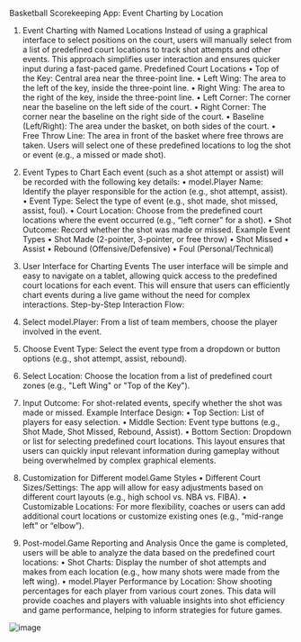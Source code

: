 Basketball Scorekeeping App: Event Charting by Location
1. Event Charting with Named Locations
Instead of using a graphical interface to select positions on the court, users will manually select from a list of predefined court locations to track shot attempts and other events. This approach simplifies user interaction and ensures quicker input during a fast-paced game.
Predefined Court Locations
•	Top of the Key: Central area near the three-point line.
•	Left Wing: The area to the left of the key, inside the three-point line.
•	Right Wing: The area to the right of the key, inside the three-point line.
•	Left Corner: The corner near the baseline on the left side of the court.
•	Right Corner: The corner near the baseline on the right side of the court.
•	Baseline (Left/Right): The area under the basket, on both sides of the court.
•	Free Throw Line: The area in front of the basket where free throws are taken.
Users will select one of these predefined locations to log the shot or event (e.g., a missed or made shot).
 
2. Event Types to Chart
Each event (such as a shot attempt or assist) will be recorded with the following key details:
•	model.Player Name: Identify the player responsible for the action (e.g., shot attempt, assist).
•	Event Type: Select the type of event (e.g., shot made, shot missed, assist, foul).
•	Court Location: Choose from the predefined court locations where the event occurred (e.g., “left corner” for a shot).
•	Shot Outcome: Record whether the shot was made or missed.
Example Event Types
•	Shot Made (2-pointer, 3-pointer, or free throw)
•	Shot Missed
•	Assist
•	Rebound (Offensive/Defensive)
•	Foul (Personal/Technical)
 
3. User Interface for Charting Events
The user interface will be simple and easy to navigate on a tablet, allowing quick access to the predefined court locations for each event. This will ensure that users can efficiently chart events during a live game without the need for complex interactions.
Step-by-Step Interaction Flow:
1.	Select model.Player: From a list of team members, choose the player involved in the event.
2.	Choose Event Type: Select the event type from a dropdown or button options (e.g., shot attempt, assist, rebound).
3.	Select Location: Choose the location from a list of predefined court zones (e.g., "Left Wing" or "Top of the Key").
4.	Input Outcome: For shot-related events, specify whether the shot was made or missed.
Example Interface Design:
•	Top Section: List of players for easy selection.
•	Middle Section: Event type buttons (e.g., Shot Made, Shot Missed, Rebound, Assist).
•	Bottom Section: Dropdown or list for selecting predefined court locations.
This layout ensures that users can quickly input relevant information during gameplay without being overwhelmed by complex graphical elements.
 
4. Customization for Different model.Game Styles
•	Different Court Sizes/Settings: The app will allow for easy adjustments based on different court layouts (e.g., high school vs. NBA vs. FIBA).
•	Customizable Locations: For more flexibility, coaches or users can add additional court locations or customize existing ones (e.g., “mid-range left” or “elbow”).
 
5. Post-model.Game Reporting and Analysis
Once the game is completed, users will be able to analyze the data based on the predefined court locations:
•	Shot Charts: Display the number of shot attempts and makes from each location (e.g., how many shots were made from the left wing).
•	model.Player Performance by Location: Show shooting percentages for each player from various court zones.
This data will provide coaches and players with valuable insights into shot efficiency and game performance, helping to inform strategies for future games.











![image](https://github.com/user-attachments/assets/0d2dab5c-3219-41d0-8f40-4a8d88f37afb)
